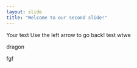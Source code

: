 ```yaml
---
layout: slide
title: "Welcome to our second slide!"
---
```

Your text
Use the left arrow to go back!
test
wtwe

dragon


fgf
